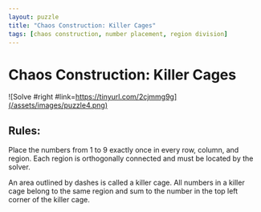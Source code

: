 ```yaml
---
layout: puzzle
title: "Chaos Construction: Killer Cages"
tags: [chaos construction, number placement, region division]
---
```


# Chaos Construction: Killer Cages

![Solve #right #link=https://tinyurl.com/2cjmmg9g](/assets/images/puzzle4.png)

## Rules:

Place the numbers from 1 to 9 exactly once in every row, column, and region. Each region is orthogonally connected and must be located by the solver.

An area outlined by dashes is called a killer cage. All numbers in a killer cage belong to the same region and sum to the number in the top left corner of the killer cage. 